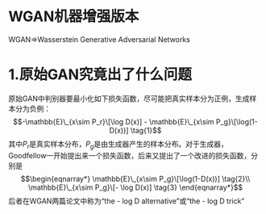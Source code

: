 WGAN机器增强版本
===
WGAN=>Wasserstein Generative Adversarial Networks

# 1.原始GAN究竟出了什么问题
原始GAN中判别器要最小化如下损失函数，尽可能把真实样本分为正例，生成样本分为负例：
$$-\mathbb{E}\_{x\sim P_r}\[\log D(x)] - \mathbb{E}\_{x\sim P_g}\[\log(1-D(x))] \tag{1}$$
其中$P_r$是真实样本分布，$P_g$是由生成器产生的样本分布。对于生成器，Goodfellow一开始提出来一个损失函数，后来又提出了一个改进的损失函数，分别是
$$\begin{eqnarray*}
\mathbb{E}\_{x\sim P_g}\[\log(1-D(x))] \tag{2}\\
\mathbb{E}\_{x\sim P_g}\[- \log D(x)] \tag{3}
\end{eqnarray*}$$
后者在WGAN两篇论文中称为“the - log D alternative”或“the - log D trick”